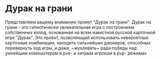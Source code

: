 # Дурак на грани

Представляем вашему вниманию проект "Дурак на грани".
Дурак на грани - это гипнотически увлекательная игра с построением собственных колод, основанная на всем известной русской карточной игре "Дурак". Это проект, позволяющий использовать невероятные карточные комбинации, находить сильнейших джокеров, способных перевернуть ход игры, и даже, ~мухлевать~ ради победы над умнейшим компьютером в pve- и хитрым игроком в pvp- режимах

